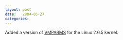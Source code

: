 ```yaml
---
layout: post
date:   2004-05-27
categories:
---
```

Added a version of <a href="zlinux/vmparms">VMPARMS</a> for the Linux 2.6.5 kernel.
